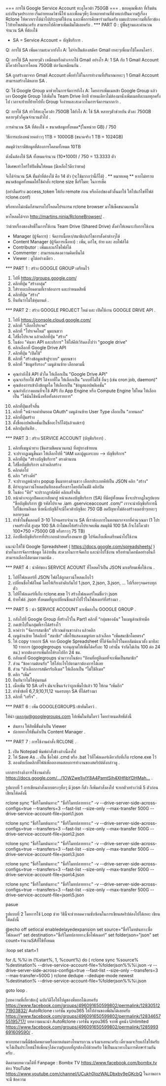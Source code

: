 === การใช้ Google Service Account ทะลุโควต้า 750GB ===
.
ขอบคุณพี่เสก ที่เริ่มต้นแบ่งปันจุดประกาย เริ่มถ่ายทอดวิชานี้ให้ และเพื่อนๆพี่ๆ อีกหลายท่านที่ช่วยแบ่งปันความรู้เรื่อง Rclone ให้พวกเราได้นำไปประยุกต์ใช้งาน 
และเพื่อการศึกษาร่วมกันครับ ผมแปะบทความที่เกี่ยวข้องไว้ท้ายโพสต์นะครับ สามารถไปศึกษาเพิ่มเติมได้เลยครับ
.
*** PART 0 : ปูพื้นฐานและคำนวณจำนวน SA ที่ต้องใช้
- SA = Service Account = บัญชีบริการ
.

Q: การใช้ SA เพิ่มความสะดวกยังไง
A: ไม่จำเป็นต้องสมัคร Gmail เยอะๆเพื่อมาใช้โคลนไดรว์
.

Q: การใช้ SA หลายๆตัว เหมือนหรือต่างจากใช้ Gmail อย่างไร
A: 1 SA กับ 1 Gmail Account มีโควต้าในการโคลน 750GB ต่อวันเหมือนกัน
.

SA ถูกสร้างมาจาก Gmail Account เพื่อทำใช้ในการทำงานที่ปริมาณเยอะๆ
1 Gmail Account สามารถสร้างได้หลาย SA
.

Q: ใช้ Google Group มาช่วยในการจัดการยังไง
A: โดยการเพิ่มเมลเข้า Google Group แล้วเอา Google Group ไปเพิ่มใน Team Drive อีกที ทำหนเดียวไม่ต้องมานั่งเพิ่มเมลทีละเมลทุกครั้งไป เวลาจะย้ายก็ย้ายไปทั้ง Group จึงง่ายและสะดวกในการจัดการมากกว่า
.

Q: การใช้ SA ทำให้ทะลุโควต้า 750GB ได้ยังไง
A: ใช้ SA หลายๆตัวช่วยกัน ตัวละ 750GB หลายๆตัวก็คูณจำนวนตัวไป
.

การคำนวณ SA ที่ต้องใช้ = ขนาดข้อมูลทั้งหมด*(ในหน่วย GB) / 750

วิธีการแปลงหน่วยคล่าวๆ 1TB = 1000GB (ขนาดจริง 1 TB = 1024GB)

สมมุติว่าเรามีข้อมูลที่ต้องการโคลนทั้งหมด 10TB

ดังนั้นต้องใช้ SA ทั้งหมดจำนวน (10*1000) / 750 = 13.3333 ตัว

ได้เศษเท่าไหร่ให้ปัดขึ้นให้หมด (มีเหลือไว้ดีกว่าขาด)

จึงได้จำนวน SA ขั้นต่ำที่ต้องใช้ คือ 14 ตัว (จะใช้มากกว่านี้ก็ได้)
.
** หมายเหตุ ** หากไม่ทราบขนาดข้อมูลทั้งหมดให้ใช้คำสั่ง rclone size ชื่อรีโมท: ในการเช็ค 

(อย่าลืมสร้าง access_token ให้กับ remote ก่อน หรือก๊อปของตัวอื่นมาใช้ ให้ไปแก้ไขที่ไฟล์ rclone.conf)

หรือหากไม่ถนัดก็สามารถไปโหลดโปรแกรม rclone browser มาใช้เช็คขนาดแทนได้

หาโหลดได้จาก http://martins.ninja/RcloneBrowser/
.

ว่าด้วยเรื่องของสิทธิ์ในการใช้งาน Team Drive (Shared Drive) ตั้งค่าให้เหมาะกับการใช้งาน

- Manager (ผู้จัดการ) : จัดการเนื้อหา/สมาชิก/แก้ไขการตั้งค่าต่างๆได้
- Content Manager (ผู้จัดการเนื้อหา) : เพิ่ม, แก้ไข, ย้าย และ ลบไฟล์ได้
- Contributor : เพิ่มและแก้ไขไฟล์ได้
- Commenter : สามารถแสดงความคิดเห็นได้
- Viewer : ดูได้อย่างเดียว
.

*** PART 1 : สร้าง GOOGLE GROUP เตรียมไว้

1. ไปที่ https://groups.google.com/
2. คลิกที่ปุ่ม "สร้างกลุ่ม"
3. ใส่รายละเอียดตามที่เราต้องการ และกำหนดสิทธิ์
4. คลิกที่ปุ่ม "สร้าง"
5. ยืนยันว่าไม่ใช่หุ่นยนต์
.

*** PART 2 : สร้าง GOOGLE PROJECT ใหม่ และ เปิดใช้งาน GOOGLE DRIVE API
.

1. ไปที่ https://console.cloud.google.com/
2. คลิกที่ "เลือกโปรเจค"
3. คลิกที่ "โปรเจคใหม่" มุมบนขวา
4. ใส่ชื่อโปรเจค แล้วคลิกที่ปุ่ม "สร้าง"
5. ในช่อง "ค้นหา API และบริการ" ให้ใส่คีย์เวิร์ดลงไปว่า "google drive"
6. คลิกเลือกที่ Google Drive API
7. คลิกที่ปุ่ม "เปิดใช้"
8. คลิกที่ "สร้างข้อมูลเข้าสู่ระบบ" มุมบนขวา
9. คลิกที่ "ข้อมูลรับรอง" เมนูด้านซ้าย เลือกตามนี้
- คุณกำลังใช้ API ตัวใด ให้เลือกเป็น "Google Drive API"
- คุณจะเรียกใช้ API ได้จากที่ใด ให้เลือกเป็น "แบบที่ไม่ใช้ อื่นๆ (เช่น cron job, daemon)"
- คุณต้องการเข้าถึงข้อมูลใด ให้เลือกเป็น "ข้อมูลแอปพลิเคชั่น"
- คุณกำลังวางแผนที่จะใช้ API กับ App Engine หรือ Compute Engine ใช่ไหม ให้เลือกเป็น "ใช่ฉันใช้หนึ่งหรือทั้งสองรายการ"
10. คลิกที่ปุ่มเสร็จสิ้น
11. คลิกที่ "หน้าจอคำยินยอม OAuth" เมนูด้านซ้าย User Type เลือกเป็น "ภายนอก"
12. คลิกที่ปุ่มสร้าง
13. ตั้งชื่อแอปพลิเคชั่นเป็นชื่ออะไรก็ได้(แล้วแต่เรา)
14. คลิกปุ่มบันทึก
.

*** PART 3 : สร้าง SERVICE ACCOUNT (บัญชีบริการ)
.

1. คลิกที่เมนูนำทาง (ขีดสามขีดแนวนอน) ที่อยู่ทางซ้ายบน
2. จะปรากฏเมนูขึ้นมา ให้เลือกไปที่ "IAM และผู้ดูแลระบบ --> บัญชีบริการ"
3. คลิกที่ปุ่ม "สร้างบัญชีบริการ" ตรงด้านบน
4. ใส่ชื่อบัญชีบริการ แล้วคลิกสร้าง
5. คลิกต่อไป
6. คลิก "สร้างคีย์"
7. จะปรากฎหน้าต่าง popup ขึ้นมาทางด้านขวา เลือกประเภทคีย์เป็น JSON คลิก "สร้าง"
8. คีย์จะถูกดาวน์โหลดบันทึกลงเครื่องเราโดยอัตโนมัติ คลิกปิด
9. ในช่อง "คีย์" จะปรากฎรหัสคีย์ คลิกเสร็จสิ้น
10. หน้าต่างจะถูกปิดและกลับมาสู่ หน้าแสดงบัญชีบริการ (SA) ที่มีอยู่ทั้งหมด
ซึ่งจะปรากฏในรูปแบบ "ชื่อบัญชีบริการ @ รหัสโปรเจค .iam .gserviceaccount .com/"
เราจะนำบัญชีบริการนี้ไปใช้แทนอีเมล ซึ่งหนึ่งบัญชีก็จะมีโควต้าบัญชีละ 750 GB ลดปัญหาไม่ต้องสร้างเมลซ้ำๆเยอะๆหลายๆเมล
11. ทำซ้ำในขั้นตอนที่ 3-10 ไปจนครบจำนวน SA ที่เราต้องการในตอนแรกจากที่คำนวณมา
(1 โปรเจคสร้างได้ สูงสุด 100 SA ถ้าไม่พอให้สร้างโปรเจคเพิ่ม สมมุติมี 100 SA ก็จะได้โควต้า 100*750 =75000 GB หรือราวๆ 75 TB)
12. ก๊อปชื่อบัญชีบริการที่ประกอบด้วยเครื่องหมาย @ ไปจัดเก็บเพื่อเตรียมนำไปใช้งาน

แนะนำให้ใช้ Google Spreadsheet ( https://docs.google.com/spreadsheets/ ) ช่วยในการจัดการข้อมูล ได้ง่ายขึ้น สะดวกในการจัดเก็บ และนำไปใช้งาน หรือท่านใดถนัดอย่างอื่นก็สามารถเลือกได้ตามความถนัด
.

*** PART 4 : นำคีย์ของ SERVICE ACOUNT ที่โหลดไว้เป็น JSON มาเตรียมเพื่อใช้งาน
.

1. ไปที่โฟลเดอร์ที่ JSON ไฟล์ได้ถูกดาวน์โหลดเก็บไว้
2. เปลี่ยนชื่อไฟล์ใหม่ โดยให้เรียงลำดับกันไป 1.json, 2.json, 3.json, ... ไปเรื่อยๆจนครบทุกตัว
3. ไปที่โฟลเดอร์ที่เก็บ rclone.exe ไว้ สร้างโฟลเดอร์ใหม่ชื่อว่า json
4. ย้ายไฟล์ .json ทั้งหมดที่ถูกเปลี่ยนชื่อแล้วไปไว้ในโฟลเดอร์ที่สร้างมา
.

*** PART 5 : นำ SERVICE ACCOUNT มาเพิ่มลงใน GOOGLE GROUP
.

1. กลับไปที่ Google Group ที่สร้างไว้ใน Part1 คลิกที่ “กลุ่มของฉัน” ในเมนูด้านซ้ายมือ
3. กดเข้าไปในกลุ่มที่เราได้สร้างไว้
4. หาคำว่า "จัดการสมาชิก" บริเวณด้านขวาล่าง แล้วคลิก
5. เมนูด้านซ้าย ให้คลิกที่ "สมาชิก" เพื่อให้แสดงเมนูย่อย แล้วเลือก "เพิ่มสมาชิกโดยตรง"
6. ให้ copy รายการ SA จาก Google Spreadsheet ที่ได้จัดเก็บไว้ในคอลัมน์แนวตั้ง มาทีละ 10 รายการ (googlegroups จะอนุญาตให้เพิ่มได้ครั้งละ 10 เท่านั้น จำกัดไม่เกิน 100 ต่อ 24 ชม.) หากต้องการเพิ่มอีกให้รอไปอีก 24 ชม.
7. กลับมาที่ Googlegroups นำมาวางในช่อง “ป้อนที่อยู่อีเมลที่จะเพิ่มเป็นสมาชิก”
8. ส่วน “ข้อความต้อนรับ” ให้ใส่อะไรไปตามเราต้องการได้เลย
9. ส่วน “ตัวเลือกการสมัครรับอีเมล” ให้เลือกเป็น “ไม่ใช้อีเมล”
10. คลิก “เพิ่ม”
11. ยืนยันว่าไม่ใช่หุ่นยนต์
12. เมื่อเพิ่ม 10 SA เสร็จ มันจะขึ้นแจ้งว่าถูกเพิ่มไปแล้ว 10 ให้กด “เพิ่มอีก”
13. ทำซ้ำข้อที่ 6,7,9,10,11,12 จนครบทุก SA ที่ได้สร้างมา
14. คลิกที่ “เสร็จ”
.

*** PART 6 : เพิ่ม GOOGLEGROUPS เข้าทีมไดรว์
.

ให้นำ เมลกลุ่ม@googlegroups.com ไปเพิ่มในทีมไดรว์
โดยกำหนดสิทธิ์ดังนี้
- ต้นทาง ให้สิทธิ์ขั้นต่ำเป็น Viewer
- ปลายทางให้ขั้นต่ำเป็น Content Manager
.

*** PART 7 : การใช้งานคำสั่ง RCLONE
.

1. เปิด Notepad พิมพ์คำสั่งข้างล่างนี้ลงไป
2. ให้ Save As .. เป็น ชื่อไฟล์ .cmd หรือ .bat ไว้ที่โฟลเดอร์เดียวกับที่เก็บ rclone.exe ไว้
3. ลองดับเบิ้ลคลิกที่ไฟล์เพื่อลองทดสอบการทำงานของสคริปต์ดังกล่าวดู
.

เอกสารอ้างอิงการใช้งานคำสั่ง
https://docs.google.com/…/1OWZwe1jylY8A4PamtSih4XHfibYDHMah…
.

รูปแบบที่ 1 การเขียนคำสั่งแบบตรงๆทื่อๆ
มี josn กี่ตัว ก็เพิ่มคำสั่งลงไป จะยกตัวอย่างว่ามี 5 ตัวก่อน เขียนโค้ดดังนี้

rclone sync "ชื่อรีโมทต้นทาง:" "ชื่อรีโมทปลายทาง:" -v --drive-server-side-across-configs=true --transfers=3 --fast-list --size-only --max-transfer 500G --drive-service-account-file=json\1.json

rclone sync "ชื่อรีโมทต้นทาง:" "ชื่อรีโมทปลายทาง:" -v --drive-server-side-across-configs=true --transfers=3 --fast-list --size-only --max-transfer 500G --drive-service-account-file=json\2.json

rclone sync "ชื่อรีโมทต้นทาง:" "ชื่อรีโมทปลายทาง:" -v --drive-server-side-across-configs=true --transfers=3 --fast-list --size-only --max-transfer 500G --drive-service-account-file=json\3.json

rclone sync "ชื่อรีโมทต้นทาง:" "ชื่อรีโมทปลายทาง:" -v --drive-server-side-across-configs=true --transfers=3 --fast-list --size-only --max-transfer 500G --drive-service-account-file=json\4.json

rclone sync "ชื่อรีโมทต้นทาง:" "ชื่อรีโมทปลายทาง:" -v --drive-server-side-across-configs=true --transfers=3 --fast-list --size-only --max-transfer 500G --drive-service-account-file=json\5.json

pasue

รูปแบบที่ 2 โดยการใช้ Loop ช่วย
วิธีนี้จะช่วยลดความซับซ้อนในการเขียนสคริปต์ลงไปได้เยอะ เขียนโค้ดดังนี้

@echo off setlocal enabledelayedexpansion
set source="ชื่อรีโมทต้นทาง:ชื่อโฟลเดอร์"
set destination="ชื่อรีโมทปลายทาง:ชื่อโฟลเดอร์"
set folderjson="json" set count=จำนวนSAที่ใช้ทั้งหมด

:loop
set start=1

for /L %%i in (%start%, 1, %count%) do (
rclone sync %source% %destination% --drive-service-account-file=%folderjson%\%%i.json -v --drive-server-side-across-configs=true --fast-list --size-only --transfers=3 --max-transfer=500G
)
rclone dedupe --dedupe-mode newest %destination% --drive-service-account-file=%folderjson%\%%i.json

goto loop
.

[บทความที่เกี่ยวข้อง]
ฉบับวิดีโอให้ไปดูของพี่หยกได้เลยครับ
https://www.facebook.com/groups/496091650599802/permalink/1283051271903832/
AutoRclone เวอร์ชั่น xyou365 ให้ไปอ่านของพี่ฝนได้เลยครับ
https://www.facebook.com/groups/496091650599802/permalink/1283465755195717/
บทความแนะนำ AutoRclone เวอร์ชั่น xyou365 จากพี่ ดูหนัง Unlimited
https://www.facebook.com/groups/496091650599802/permalink/1285993691609590/
.

หากบทความนี้มีข้อผิดพลาดหรือตกหล่นตรงไหนรบกวน แจ้งมาเลยนะครับ เดี๋ยวผมจะรีบแก้ไขให้ครับ จะได้เป็นประโยชน์ให้เพื่อนๆได้ความรู้แบบที่ถูกต้องไปด้วยครับ ใช้เป็นแนวทางในการศึกษาร่วมกันครับ
.

ติดตามบทความได้ที่ Fanpage : Bombx TV
https://www.facebook.com/bombx.tv
ช่อง YouTube https://www.youtube.com/channel/UCukh0lqzWALDbxbv9eGKcbQ
ในภาพอาจจะมี ข้อความ
